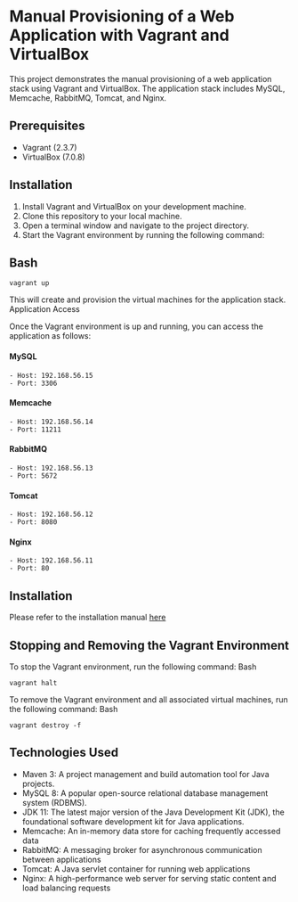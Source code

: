 # Manual Provisioning of a Web Application with Vagrant and VirtualBox

This project demonstrates the manual provisioning of a web application stack using Vagrant and VirtualBox. The application stack includes MySQL, Memcache, RabbitMQ, Tomcat, and Nginx.
## Prerequisites

   - Vagrant (2.3.7)
   - VirtualBox (7.0.8)

## Installation

   1. Install Vagrant and VirtualBox on your development machine.
   2. Clone this repository to your local machine.
   3. Open a terminal window and navigate to the project directory.
   4. Start the Vagrant environment by running the following command:

## Bash

```vagrant up```

This will create and provision the virtual machines for the application stack.
Application Access

Once the Vagrant environment is up and running, you can access the application as follows:

#### MySQL
```
- Host: 192.168.56.15
- Port: 3306
```
#### Memcache
```
- Host: 192.168.56.14
- Port: 11211
```
#### RabbitMQ
```
- Host: 192.168.56.13
- Port: 5672
```
#### Tomcat
```
- Host: 192.168.56.12
- Port: 8080
```
#### Nginx
```
- Host: 192.168.56.11
- Port: 80
```
## Installation

Please refer to the installation manual [here](https://github.com/pongraczfarkas/Multi-Tier-WebApp-Local/blob/main/Instructions.pdf)

## Stopping and Removing the Vagrant Environment

To stop the Vagrant environment, run the following command:
Bash

```vagrant halt```

To remove the Vagrant environment and all associated virtual machines, run the following command:
Bash

```vagrant destroy -f```

## Technologies Used

- Maven 3: A project management and build automation tool for Java projects.
- MySQL 8: A popular open-source relational database management system (RDBMS).
- JDK 11: The latest major version of the Java Development Kit (JDK), the foundational software development kit for Java applications.
- Memcache: An in-memory data store for caching frequently accessed data
- RabbitMQ: A messaging broker for asynchronous communication between applications
- Tomcat: A Java servlet container for running web applications
- Nginx: A high-performance web server for serving static content and load balancing requests
